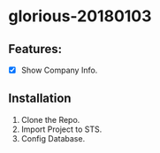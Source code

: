 # glorious-20180103

## Features:
- [x] Show Company Info.



## Installation
1. Clone the Repo.
2. Import Project to STS.
3. Config Database.